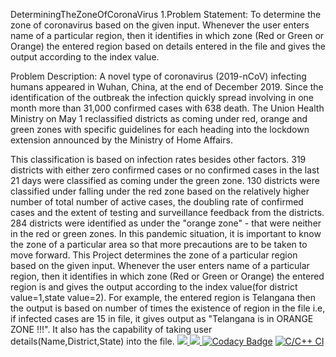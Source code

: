 DeterminingTheZoneOfCoronaVirus
1.Problem Statement: To determine the zone of coronavirus based on the given input. Whenever the user enters name of a particular region, then it identifies in which zone (Red or Green or Orange) the entered region based on details entered in the file and gives the output according to the index value.

Problem Description: A novel type of coronavirus (2019-nCoV) infecting humans appeared in Wuhan, China, at the end of December 2019. Since the identification of the outbreak the infection quickly spread involving in one month more than 31,000 confirmed cases with 638 death. The Union Health Ministry on May 1 reclassified districts as coming under red, orange and green zones with specific guidelines for each heading into the lockdown extension announced by the Ministry of Home Affairs.

This classification is based on infection rates besides other factors. 319 districts with either zero confirmed cases or no confirmed cases in the last 21 days were classified as coming under the green zone. 130 districts were classified under falling under the red zone based on the relatively higher number of total number of active cases, the doubling rate of confirmed cases and the extent of testing and surveillance feedback from the districts. 284 districts were identified as under the "orange zone" - that were neither in the red or green zones. In this pandemic situation, it is important to know the zone of a particular area so that more precautions are to be taken to move forward. This Project determines the zone of a particular region based on the given input. Whenever the user enters name of a particular region, then it identifies in which zone (Red or Green or Orange) the entered region is and gives the output according to the index value(for district value=1,state value=2). For example, the entered region is Telangana then the output is based on number of times the existence of region in the file i.e, if infected cases are 15 in file, it gives output as "Telangana is in ORANGE ZONE !!!". It also has the capability of taking user details(Name,District,State) into the file.
<a href="https://frontend.code-inspector.com/public/user/github/Shirishameda25">
   <img src="https://www.code-inspector.com/project/27677/score/svg"/>
   <img src="https://www.code-inspector.com/project/27677/status/svg"/>
</a>
[![Codacy Badge](https://app.codacy.com/project/badge/Grade/8a1266cd9adc4229994fc06b11a3cead)](https://www.codacy.com/gh/Shirishameda25/-Shirishameda25-Stepin_ParkingManagementSystem/dashboard?utm_source=github.com&amp;utm_medium=referral&amp;utm_content=Shirishameda25/-Shirishameda25-Stepin_ParkingManagementSystem&amp;utm_campaign=Badge_Grade)
[![C/C++ CI](https://github.com/Shirishameda25/-Shirishameda25-Stepin_ParkingManagementSystem/actions/workflows/c-build.yml/badge.svg?branch=main)](https://github.com/Shirishameda25/-Shirishameda25-Stepin_ParkingManagementSystem/actions/workflows/c-build.yml)
